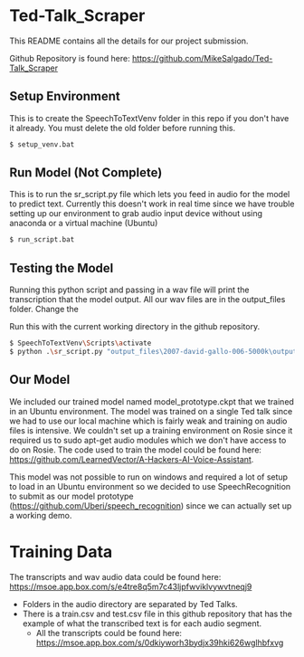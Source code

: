 # Ted-Talk_Scraper

This README contains all the details for our project submission.

Github Repository is found here: https://github.com/MikeSalgado/Ted-Talk_Scraper

## Setup Environment
This is to create the SpeechToTextVenv folder in this repo if you don't have it already. You must delete the old folder before running this.

```bash
$ setup_venv.bat
```

## Run Model (Not Complete)
This is to run the sr_script.py file which lets you feed in audio for the model to predict text. Currently this doesn't work in real time since we have trouble setting up our environment to grab audio input device without using anaconda or a virtual machine (Ubuntu)

```bash
$ run_script.bat
```

## Testing the Model
Running this python script and passing in a wav file will print the transcription that the model output. All our wav files are in the output_files folder. Change the 

Run this with the current working directory in the github repository.
```bash
$ SpeechToTextVenv\Scripts\activate
$ python .\sr_script.py "output_files\2007-david-gallo-006-5000k\output_0.wav"
```

## Our Model

We included our trained model named model_prototype.ckpt that we trained in an Ubuntu environment. The model was trained on a single Ted talk since we had to use our local machine which is fairly weak and training on audio files is intensive. We couldn't set up a training environment on Rosie since it required us to sudo apt-get audio modules which we don't have access to do on Rosie. The code used to train the model could be found here: https://github.com/LearnedVector/A-Hackers-AI-Voice-Assistant. 

This model was not possible to run on windows and required a lot of setup to load in an Ubuntu environment so we decided to use SpeechRecognition to submit as our model prototype (https://github.com/Uberi/speech_recognition) since we can actually set up a working demo.

# Training Data
The transcripts and wav audio data could be found here: https://msoe.app.box.com/s/e4tre8q5m7c43ljpfwviklvywvtneqj9
- Folders in the audio directory are separated by Ted Talks.
- There is a train.csv and test.csv file in this github repository that has the example of what the transcribed text is for each audio segment. 
   - All the transcripts could be found here: https://msoe.app.box.com/s/0dkiyworh3bydjx39hki626wglhbfxvg
